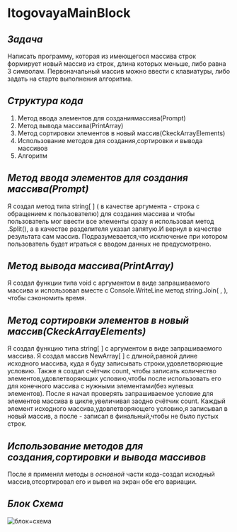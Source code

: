 # ItogovayaMainBlock
*Задача*
-
   Написать программу, которая из имеющегося массива строк формирует новый массив из строк, длина которых меньше, либо равна 3 символам. 
Первоначальный массив можно ввести с клавиатуры, либо задать на старте выполнения алгоритма.

*Структура кода*
-
1. Метод ввода элементов для созданиямассива(Prompt)
2. Метод вывода массива(PrintArray)
3. Метод сортировки элементов в новый массив(CkeckArrayElements)
4. Использование методов для создания,сортировки и вывода массивов
5. Алгоритм

*Метод ввода элементов для создания массива(Prompt)*
-
Я создал метод типа string[ ] ( в качестве аргумента - строка с обращением к пользователю) для создания массива и чтобы пользователь мог ввести все элементы сразу я использовал метод .Split(), а в качестве разделителя указал запятую.И вернул в качестве результата сам массив.
Подразумевается,что исключение при котором пользователь будет играться с вводом данных не предусмотрено.

*Метод вывода массива(PrintArray)*
-
Я создал функции типа void с аргументом в виде запрашиваемого  массива и использовал вместе с Console.WriteLine метод string.Join( , ), чтобы сэкономить время.

*Метод сортировки элементов в новый массив(CkeckArrayElements)*
-
Я создал функцию типа string[ ] с аргументом в виде запрашиваемого  массива. Я создал массив NewArray[ ] с длиной,равной длине исходного массива, куда я буду записывать строки,удовлетворяющие условию. Также я создал счётчик count, чтобы записать количество элементов,удовлетворяющих условию,чтобы после использовать его для конечного массива с нужными элементами(без нулевых элементов).
После я начал проверять запрашиваемое условие для элементов массива в цикле,увеличивая заодно счётчик count. Каждый элемент исходного массива,удовлетворяющего условию,я записывал в новый массив, а после - записал в финальный,чтобы не было пустых строк.

*Использование методов для создания,сортировки и вывода массивов*
-
После я применял методы в *основной* части кода-создал исходный массив,отсортировал его и вывел на экран обе его вариации.

*Блок Схема*
-
![блок=схема](diagram(1).pnq)
